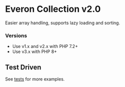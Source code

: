# Everon Collection v2.0
Easier array handling, supports lazy loading and sorting.

### Versions
- Use v1.x and v2.x with PHP 7.2+
- Use v3.x with PHP 8+

## Test Driven
See [tests](https://github.com/oliwierptak/everon-collection/blob/master/tests/unit/) for more examples.

